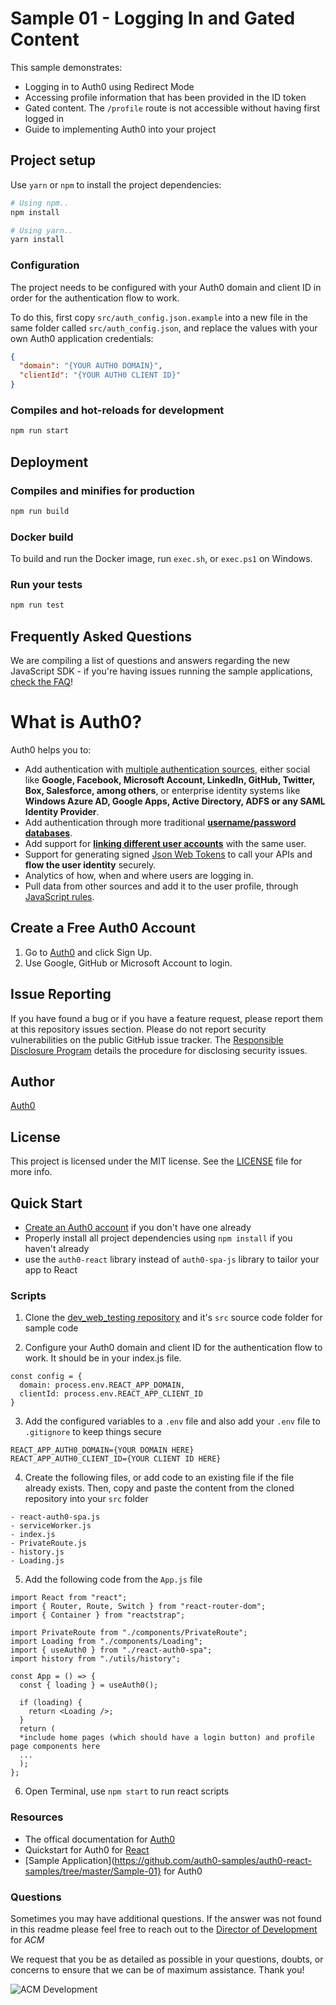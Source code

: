 # Sample 01 - Logging In and Gated Content

This sample demonstrates:

- Logging in to Auth0 using Redirect Mode
- Accessing profile information that has been provided in the ID token
- Gated content. The `/profile` route is not accessible without having first logged in
- Guide to implementing Auth0 into your project

## Project setup

Use `yarn` or `npm` to install the project dependencies:

```bash
# Using npm..
npm install

# Using yarn..
yarn install
```

### Configuration

The project needs to be configured with your Auth0 domain and client ID in order for the authentication flow to work.

To do this, first copy `src/auth_config.json.example` into a new file in the same folder called `src/auth_config.json`, and replace the values with your own Auth0 application credentials:

```json
{
  "domain": "{YOUR AUTH0 DOMAIN}",
  "clientId": "{YOUR AUTH0 CLIENT ID}"
}
```

### Compiles and hot-reloads for development

```bash
npm run start
```

## Deployment

### Compiles and minifies for production

```bash
npm run build
```

### Docker build

To build and run the Docker image, run `exec.sh`, or `exec.ps1` on Windows.

### Run your tests

```bash
npm run test
```

## Frequently Asked Questions

We are compiling a list of questions and answers regarding the new JavaScript SDK - if you're having issues running the sample applications, [check the FAQ](https://github.com/auth0/auth0-spa-js/blob/master/FAQ.md)!

# What is Auth0?

Auth0 helps you to:

- Add authentication with [multiple authentication sources](https://docs.auth0.com/identityproviders), either social like **Google, Facebook, Microsoft Account, LinkedIn, GitHub, Twitter, Box, Salesforce, among others**, or enterprise identity systems like **Windows Azure AD, Google Apps, Active Directory, ADFS or any SAML Identity Provider**.
- Add authentication through more traditional **[username/password databases](https://docs.auth0.com/mysql-connection-tutorial)**.
- Add support for **[linking different user accounts](https://docs.auth0.com/link-accounts)** with the same user.
- Support for generating signed [Json Web Tokens](https://docs.auth0.com/jwt) to call your APIs and **flow the user identity** securely.
- Analytics of how, when and where users are logging in.
- Pull data from other sources and add it to the user profile, through [JavaScript rules](https://docs.auth0.com/rules).

## Create a Free Auth0 Account

1. Go to [Auth0](https://auth0.com/signup) and click Sign Up.
2. Use Google, GitHub or Microsoft Account to login.

## Issue Reporting

If you have found a bug or if you have a feature request, please report them at this repository issues section. Please do not report security vulnerabilities on the public GitHub issue tracker. The [Responsible Disclosure Program](https://auth0.com/whitehat) details the procedure for disclosing security issues.

## Author

[Auth0](https://auth0.com)

## License

This project is licensed under the MIT license. See the [LICENSE](../LICENSE) file for more info.

## Quick Start

  - [Create an Auth0 account](auth0.com) if you don't have one already
  - Properly install all project dependencies using `npm install` if you haven't already
  - use the `auth0-react` library instead of `auth0-spa-js` library to tailor your app to React
  

### Scripts
  
  1.   Clone the [dev_web_testing repository](https://github.com/acmutd/dev_web_testing) and it's `src` source code folder for sample code
  
  2. Configure your Auth0 domain and client ID for the authentication flow to work. It should be in your index.js file.
  
  ```
  const config = {
    domain: process.env.REACT_APP_DOMAIN,
    clientId: process.env.REACT_APP_CLIENT_ID
  }
  ```
  
  3. Add the configured variables to a `.env` file and also add your `.env` file to `.gitignore` to keep things secure
  
  ```
  REACT_APP_AUTH0_DOMAIN={YOUR DOMAIN HERE}
  REACT_APP_AUTH0_CLIENT_ID={YOUR CLIENT ID HERE}
  ```
  4. Create the following files, or add code to an existing file if the file already exists. Then, copy and paste the content from  the cloned repository into your `src` folder

    - react-auth0-spa.js
    - serviceWorker.js
    - index.js
    - PrivateRoute.js
    - history.js
    - Loading.js
    
  5. Add the following code from the `App.js` file
  
  ```
  import React from "react";
  import { Router, Route, Switch } from "react-router-dom";
  import { Container } from "reactstrap";

  import PrivateRoute from "./components/PrivateRoute";
  import Loading from "./components/Loading";
  import { useAuth0 } from "./react-auth0-spa";
  import history from "./utils/history";

  const App = () => {
    const { loading } = useAuth0();

    if (loading) {
      return <Loading />;
    }
    return (
    *include home pages (which should have a login button) and profile page components here
    ...
    );
  };
  ```
  
  6. Open Terminal, use `npm start` to run react scripts


### Resources

 - The offical documentation for [Auth0](https://auth0.com/docs/)
 - Quickstart for Auth0 for [React](https://auth0.com/docs/quickstart/spa/react)
 - [Sample Application](https://github.com/auth0-samples/auth0-react-samples/tree/master/Sample-01} for Auth0

### Questions

Sometimes you may have additional questions. If the answer was not found in this readme please feel free to reach out to the [Director of Development](mailto:comet.acm@gmail.com) for _ACM_

We request that you be as detailed as possible in your questions, doubts, or concerns to ensure that we can be of maximum assistance. Thank you!

![ACM Development](https://www.acmutd.co/brand/Development/Banners/light_dark_background.png)
